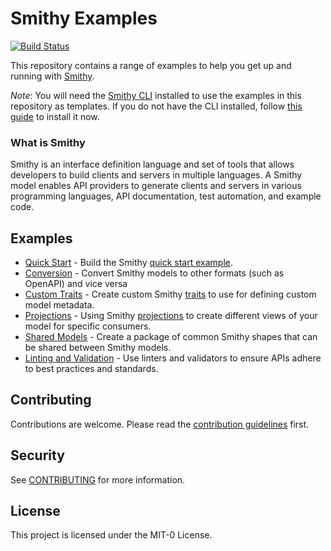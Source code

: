 # Smithy Examples
[![Build Status](https://github.com/smithy-lang/smithy-examples/workflows/integ/badge.svg)](https://github.com/smithy-lang/smithy-examples/actions/workflows/integ.yml)

This repository contains a range of examples to help you get up and running with [Smithy](https://smithy.io).

*Note*: You will need the [Smithy CLI](https://smithy.io/2.0/guides/smithy-cli/index.html) installed to use the examples in this
repository as templates.
If you do not have the CLI installed, follow [this guide](https://smithy.io/2.0/guides/smithy-cli/index.html) to install it now.


### What is Smithy
Smithy is an interface definition language and set of tools that allows developers to build clients and servers in 
multiple languages. A Smithy model enables API providers to generate clients and servers in various programming languages, 
API documentation, test automation, and example code.


## Examples
- [Quick Start](quickstart-examples) - Build the Smithy [quick start example](https://smithy.io/2.0/quickstart.html).
- [Conversion](conversion-examples) - Convert Smithy models to other formats (such as OpenAPI) and vice versa 
- [Custom Traits](custom-trait-examples) - Create custom Smithy [traits](https://smithy.io/2.0/spec/model.html#traits) to use for defining custom model metadata.
- [Projections](projection-examples) - Using Smithy [projections](https://smithy.io/2.0/guides/building-models/build-config.html#projections) to create different views of 
  your model for specific consumers.
- [Shared Models](shared-model-examples) - Create a package of common Smithy shapes that can be shared between Smithy models.
- [Linting and Validation](linting-and-validation-examples) - Use linters and validators to ensure APIs adhere to best practices and standards.

## Contributing
Contributions are welcome. Please read the [contribution guidelines](CONTRIBUTING.md) first.


## Security
See [CONTRIBUTING](CONTRIBUTING.md#security-issue-notifications) for more information.

## License
This project is licensed under the MIT-0 License.

